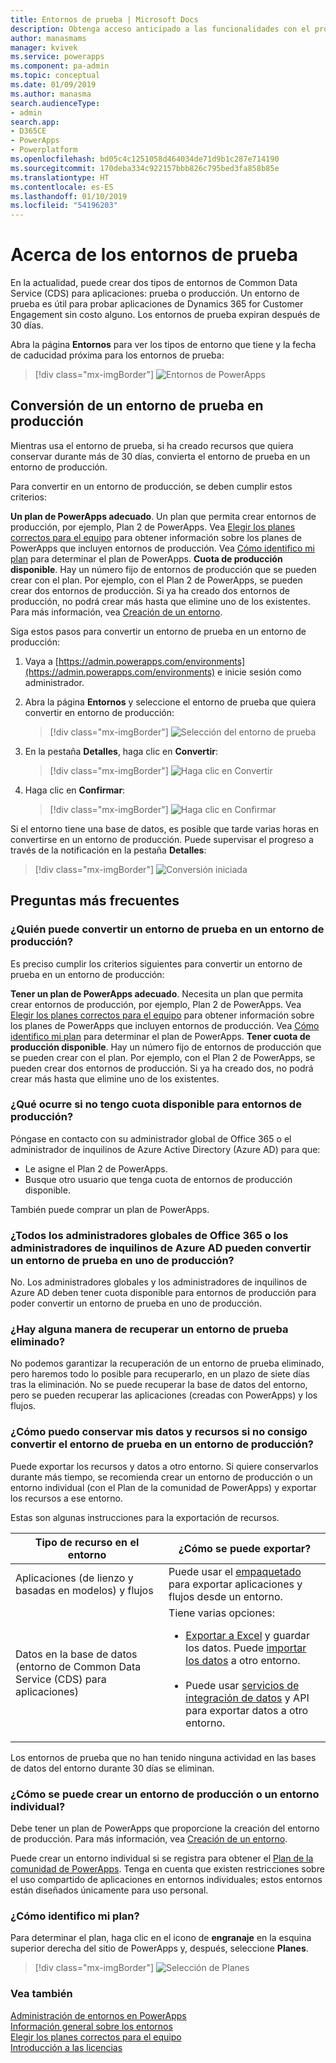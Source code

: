 ```yaml
---
title: Entornos de prueba | Microsoft Docs
description: Obtenga acceso anticipado a las funcionalidades con el programa de versión preliminar de PowerApps
author: manasmams
manager: kvivek
ms.service: powerapps
ms.component: pa-admin
ms.topic: conceptual
ms.date: 01/09/2019
ms.author: manasma
search.audienceType:
- admin
search.app:
- D365CE
- PowerApps
- Powerplatform
ms.openlocfilehash: bd05c4c1251058d464034de71d9b1c287e714190
ms.sourcegitcommit: 170deba334c922157bbb826c795bed3fa858b85e
ms.translationtype: HT
ms.contentlocale: es-ES
ms.lasthandoff: 01/10/2019
ms.locfileid: "54196203"
---
```

# <a name="about-trial-environments"></a>Acerca de los entornos de prueba

En la actualidad, puede crear dos tipos de entornos de Common Data Service (CDS) para aplicaciones: prueba o producción. Un entorno de prueba es útil para probar aplicaciones de Dynamics 365 for Customer Engagement sin costo alguno. Los entornos de prueba expiran después de 30 días.

Abra la página **Entornos** para ver los tipos de entorno que tiene y la fecha de caducidad próxima para los entornos de prueba:

> [!div class="mx-imgBorder"] 
> ![Entornos de PowerApps](media/powerapps-environments75b.png "PowerApps environments")

## <a name="convert-a-trial-environment-to-production"></a>Conversión de un entorno de prueba en producción

Mientras usa el entorno de prueba, si ha creado recursos que quiera conservar durante más de 30 días, convierta el entorno de prueba en un entorno de producción.

Para convertir en un entorno de producción, se deben cumplir estos criterios:

**Un plan de PowerApps adecuado**. Un plan que permita crear entornos de producción, por ejemplo, Plan 2 de PowerApps. Vea [Elegir los planes correctos para el equipo](https://powerapps.microsoft.com/pricing/) para obtener información sobre los planes de PowerApps que incluyen entornos de producción. Vea [Cómo identifico mi plan](#how-do-i-identify-my-plans) para determinar el plan de PowerApps.
**Cuota de producción disponible**. Hay un número fijo de entornos de producción que se pueden crear con el plan. Por ejemplo, con el Plan 2 de PowerApps, se pueden crear dos entornos de producción. Si ya ha creado dos entornos de producción, no podrá crear más hasta que elimine uno de los existentes. Para más información, vea [Creación de un entorno](environments-overview.md#creating-an-environment).

Siga estos pasos para convertir un entorno de prueba en un entorno de producción:

1. Vaya a [https://admin.powerapps.com/environments](https://admin.powerapps.com/environments) e inicie sesión como administrador.
 
2. Abra la página **Entornos** y seleccione el entorno de prueba que quiera convertir en entorno de producción:

    > [!div class="mx-imgBorder"] 
    > ![Selección del entorno de prueba](media/powerapps-environments75b-select-trial.png "Select trial environment")

3. En la pestaña **Detalles**, haga clic en **Convertir**:

    > [!div class="mx-imgBorder"] 
    > ![Haga clic en Convertir](media/powerapps-trial-select-convert.png "Select Convert")

4. Haga clic en **Confirmar**:

    > [!div class="mx-imgBorder"] 
    > ![Haga clic en Confirmar](media/powerapps-trial-select-confirm.png "Select Confirm")

Si el entorno tiene una base de datos, es posible que tarde varias horas en convertirse en un entorno de producción. Puede supervisar el progreso a través de la notificación en la pestaña **Detalles**:

  > [!div class="mx-imgBorder"] 
  > ![Conversión iniciada](media/powerapps-trial-conversion-started.png "Conversion started")

## <a name="frequently-asked-questions"></a>Preguntas más frecuentes

### <a name="who-can-convert-a-trial-environment-to-a-production-environment"></a>¿Quién puede convertir un entorno de prueba en un entorno de producción?

Es preciso cumplir los criterios siguientes para convertir un entorno de prueba en un entorno de producción:

**Tener un plan de PowerApps adecuado**. Necesita un plan que permita crear entornos de producción, por ejemplo, Plan 2 de PowerApps. Vea [Elegir los planes correctos para el equipo](https://powerapps.microsoft.com/pricing/) para obtener información sobre los planes de PowerApps que incluyen entornos de producción. Vea [Cómo identifico mi plan](#how-do-i-identify-my-plans) para determinar el plan de PowerApps.
**Tener cuota de producción disponible**. Hay un número fijo de entornos de producción que se pueden crear con el plan. Por ejemplo, con el Plan 2 de PowerApps, se pueden crear dos entornos de producción. Si ya ha creado dos, no podrá crear más hasta que elimine uno de los existentes.

### <a name="what-if-i-dont-have-available-quota-for-production-environments"></a>¿Qué ocurre si no tengo cuota disponible para entornos de producción?

Póngase en contacto con su administrador global de Office 365 o el administrador de inquilinos de Azure Active Directory (Azure AD) para que:
- Le asigne el Plan 2 de PowerApps. 
- Busque otro usuario que tenga cuota de entornos de producción disponible.

También puede comprar un plan de PowerApps.

### <a name="can-every-office-365-global-admin-or-azure-ad-tenant-admin-convert-a-trial-environment-to-a-production-environment"></a>¿Todos los administradores globales de Office 365 o los administradores de inquilinos de Azure AD pueden convertir un entorno de prueba en uno de producción?

No. Los administradores globales y los administradores de inquilinos de Azure AD deben tener cuota disponible para entornos de producción para poder convertir un entorno de prueba en uno de producción.

### <a name="is-there-a-way-to-recover-a-deleted-trial-environment"></a>¿Hay alguna manera de recuperar un entorno de prueba eliminado?

No podemos garantizar la recuperación de un entorno de prueba eliminado, pero haremos todo lo posible para recuperarlo, en un plazo de siete días tras la eliminación. No se puede recuperar la base de datos del entorno, pero se pueden recuperar las aplicaciones (creadas con PowerApps) y los flujos.

### <a name="how-can-i-retain-my-data-and-resources-if-i-dont-have-a-way-to-convert-the-trial-environment-to-a-production-environment"></a>¿Cómo puedo conservar mis datos y recursos si no consigo convertir el entorno de prueba en un entorno de producción?

Puede exportar los recursos y datos a otro entorno. Si quiere conservarlos durante más tiempo, se recomienda crear un entorno de producción o un entorno individual (con el Plan de la comunidad de PowerApps) y exportar los recursos a ese entorno. 

Estas son algunas instrucciones para la exportación de recursos.

|Tipo de recurso en el entorno  |¿Cómo se puede exportar?  |
|---------|---------|
|Aplicaciones (de lienzo y basadas en modelos) y flujos     |Puede usar el [empaquetado](environment-and-tenant-migration.md) para exportar aplicaciones y flujos desde un entorno.         |
|Datos en la base de datos (entorno de Common Data Service (CDS) para aplicaciones)     |Tiene varias opciones:<br/><ul><li>[Exportar a Excel](../user/export-data-excel.md) y guardar los datos. Puede [importar los datos](../user/import-data.md) a otro entorno.</li><br/><li>Puede usar [servicios de integración de datos](data-integrator.md) y API para exportar datos a otro entorno.</li></ul> |

Los entornos de prueba que no han tenido ninguna actividad en las bases de datos del entorno durante 30 días se eliminan.

### <a name="how-can-i-create-a-production-or-an-individual-environment"></a>¿Cómo se puede crear un entorno de producción o un entorno individual?

Debe tener un plan de PowerApps que proporcione la creación del entorno de producción. Para más información, vea [Creación de un entorno](environments-overview.md#creating-an-environment).

Puede crear un entorno individual si se registra para obtener el [Plan de la comunidad de PowerApps](https://powerapps.microsoft.com/communityplan/). Tenga en cuenta que existen restricciones sobre el uso compartido de aplicaciones en entornos individuales; estos entornos están diseñados únicamente para uso personal.

### <a name="how-do-i-identify-my-plans"></a>¿Cómo identifico mi plan?

Para determinar el plan, haga clic en el icono de **engranaje** en la esquina superior derecha del sitio de PowerApps y, después, seleccione **Planes**.

> [!div class="mx-imgBorder"] 
> ![Selección de Planes](media/powerapps-plans.png "Select Plans")

### <a name="see-also"></a>Vea también
[Administración de entornos en PowerApps](environments-administration.md)<br/>
[Información general sobre los entornos](environments-overview.md)<br/>
[Elegir los planes correctos para el equipo](https://powerapps.microsoft.com/pricing/)<br/>
[Introducción a las licencias](pricing-billing-skus.md)<br/>

